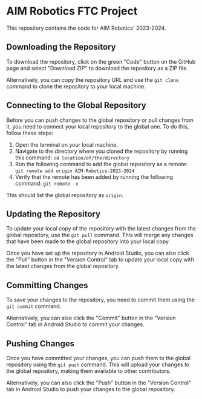 [//]: # (# Road Runner Quickstart)

[//]: # ()
[//]: # (An example FTC project using [Road Runner]&#40;https://github.com/acmerobotics/road-runner&#41;. **Note:** Road Runner is in alpha and many of its APIs are incubating.)

[//]: # ()
[//]: # (## Installation)

[//]: # ()
[//]: # (For more detailed instructions on getting Road Runner setup in your own project, see the [Road Runner README]&#40;https://github.com/acmerobotics/road-runner#core&#41;.)

[//]: # ()
[//]: # (1. Download or clone this repo with `git clone https://github.com/acmerobotics/road-runner-quickstart`.)

[//]: # ()
[//]: # (1. Open the project in Android Studio and build `TeamCode` like any other `ftc_app` project.)

[//]: # ()
[//]: # (1. If you have trouble with multidex, enable proguard by changing `useProguard` to `true` in `build.common.gradle`.)

[//]: # ()
[//]: # (## Documentation)

[//]: # ()
[//]: # (Check out the new [online quickstart documentation]&#40;https://acme-robotics.gitbook.io/road-runner/quickstart/introduction&#41;.)

# AIM Robotics FTC Project

This repository contains the code for AIM Robotics' 2023-2024.


## Downloading the Repository

To download the repository, click on the green "Code" button on the GitHub page and select "Download ZIP" to download the repository as a ZIP file.

Alternatively, you can copy the repository URL and use the `git clone` command to clone the repository to your local machine.


## Connecting to the Global Repository

Before you can push changes to the global repository or pull changes from it, you need to connect your local repository to the global one. To do this, follow these steps:

1. Open the terminal on your local machine.
2. Navigate to the directory where you cloned the repository by running this command: `cd location/of/the/directory`
3. Run the following command to add the global repository as a remote: `git remote add origin AIM-Robotics-2023-2024`
4. Verify that the remote has been added by running the following command: `git remote -v`

This should list the global repository as `origin`.


## Updating the Repository

To update your local copy of the repository with the latest changes from the global repository, use the `git pull` command. This will merge any changes that have been made to the global repository into your local copy.

Once you have set up the repository in Android Studio, you can also click the "Pull" button in the "Version Control" tab to update your local copy with the latest changes from the global repository.


## Committing Changes

To save your changes to the repository, you need to commit them using the `git commit` command.

Alternatively, you can also click the "Commit" button in the "Version Control" tab in Android Studio to commit your changes.


## Pushing Changes

Once you have committed your changes, you can push them to the global repository using the `git push` command. This will upload your changes to the global repository, making them available to other contributors.

Alternatively, you can also click the "Push" button in the "Version Control" tab in Android Studio to push your changes to the global repository.
